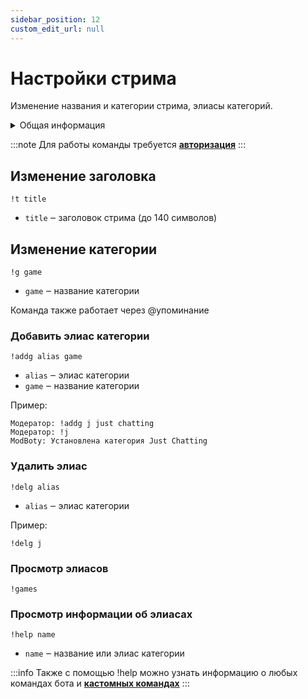 ```yaml
---
sidebar_position: 12
custom_edit_url: null
---
```


# Настройки стрима

Изменение названия и категории стрима, элиасы категорий.

<details>
  <summary>Общая информация</summary>
  <ul>
    <li><b>Название:</b> t</li>
    <li><b>Элиасы:</b> g, addg, delg, games</li>
    <li><b>Кулдаун:</b> общий 3 секунды</li>
    <li><a href="https://github.com/Relanit/ModBoty/blob/master/ModBoty/cogs/stream_info.py"><b>Исходный код</b></a></li>
  </ul>
</details>

:::note
Для работы команды требуется **[авторизация](./auth.md)**
:::

## Изменение заголовка
`!t title`
- `title` ‒ заголовок стрима (до 140 символов)

## Изменение категории
`!g game`
- `game` ‒ название категории

Команда также работает через @упоминание

### Добавить элиас категории
`!addg alias game`
- `alias` ‒ элиас категории
- `game` ‒ название категории


Пример:

    Модератор: !addg j just chatting
    Модератор: !j
    ModBoty: Установлена категория Just Chatting 


### Удалить элиас
`!delg alias`
- `alias` ‒ элиас категории

Пример:

    !delg j

### Просмотр элиасов
`!games`

### Просмотр информации об элиасах
`!help name`
- `name` ‒ название или элиас категории

:::info
Также с помощью !help можно узнать информацию о любых командах бота и **[кастомных командах](commands.md)**
:::